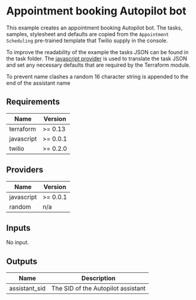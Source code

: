 # Appointment booking Autopilot bot

This example creates an appointment booking Autopilot bot.
The tasks, samples, stylesheet and defaults are copied from the `Appointment Scheduling` pre-trained template that Twilio supply in the console.

To improve the readability of the example the tasks JSON can be found in the task folder. The [javascript provider](https://registry.terraform.io/providers/apparentlymart/javascript/latest) is used to translate the task JSON and set any necessary defaults that are required by the Terraform module.

To prevent name clashes a random 16 character string is appended to the end of the assistant name

## Requirements

| Name       | Version  |
| ---------- | ---------|
| terraform  | >= 0.13  |
| javascript | >= 0.0.1 |
| twilio     | >= 0.2.0 |

## Providers

| Name       | Version  |
| ---------- | -------- |
| javascript | >= 0.0.1 |
| random     | n/a      |

## Inputs

No input.

## Outputs

| Name          | Description                        |
| ------------- | ---------------------------------- |
| assistant_sid | The SID of the Autopilot assistant |

